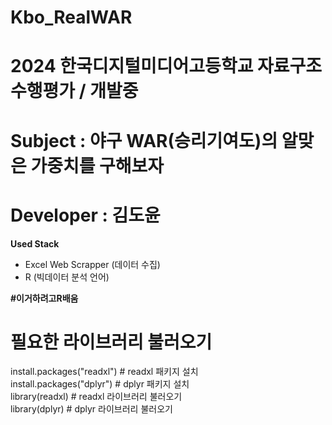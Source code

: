 # Kbo_RealWAR
# 2024 한국디지털미디어고등학교 자료구조 수행평가 / 개발중
# Subject : 야구 WAR(승리기여도)의 알맞은 가중치를 구해보자
# Developer : 김도윤

**Used Stack**
 - Excel Web Scrapper (데이터 수집)
 - R (빅데이터 분석 언어)

**#이거하려고R배움**  


# 필요한 라이브러리 불러오기
install.packages("readxl")  # readxl 패키지 설치  
install.packages("dplyr")    # dplyr 패키지 설치  
library(readxl)  # readxl 라이브러리 불러오기  
library(dplyr)   # dplyr 라이브러리 불러오기  
